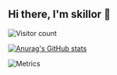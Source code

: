## Hi there, I'm skillor 👋

![Visitor count](https://visitor-badge.glitch.me/badge?page_id=skillor.skillor.visitor-badge)

[![Anurag's GitHub stats](https://github-readme-stats.vercel.app/api?username=skillor&count_private=true&bg_color=30,816089,011e3e&title_color=fff&text_color=fff)](https://github.com/anuraghazra/github-readme-stats)

![Metrics](https://metrics.lecoq.io/skillor?template=classic&repositories.forks=true&repositories.affiliations=contributor&isocalendar=1&languages=1&code=1&notable=1&isocalendar.duration=half-year&languages.limit=8&languages.sections=most-used&languages.colors=github&languages.threshold=0%25&languages.indepth=false&languages.analysis.timeout=15&languages.categories=markup%2C%20programming&languages.recent.categories=markup%2C%20programming&languages.recent.load=300&languages.recent.days=14&code.lines=12&code.load=100&code.visibility=public&notable.from=organization&notable.repositories=false&notable.indepth=false&config.timezone=Europe%2FBerlin)

